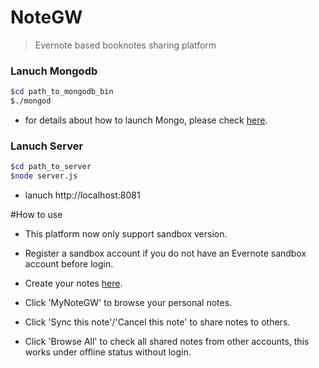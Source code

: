 
# NoteGW

>Evernote based booknotes sharing platform

### Lanuch Mongodb

 ```sh 
$cd path_to_mongodb_bin
$./mongod
  ```
* for details about how to launch Mongo, please check [here](http://docs.mongodb.org/manual/tutorial/manage-mongodb-processes).

### Lanuch Server
```sh 
$cd path_to_server
$node server.js
```
- lanuch http://localhost:8081



#How to use

- This platform now only support sandbox version.
 
- Register a sandbox account if you do not have an Evernote sandbox account before login.

- Create your notes [here](https://sandbox.evernote.com/).

- Click 'MyNoteGW' to browse your personal notes. 

- Click 'Sync this note'/'Cancel this note' to share notes to others.

- Click 'Browse All' to check all shared notes from other accounts, this works under offline status without login.
